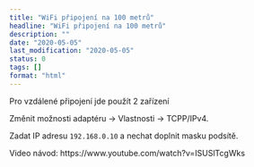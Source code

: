```yaml
---
title: "WiFi připojení na 100 metrů"
headline: "WiFi připojení na 100 metrů"
description: ""
date: "2020-05-05"
last_modification: "2020-05-05"
status: 0
tags: []
format: "html"
---
```


<p>Pro vzdálené připojení jde použít 2 zařízení </p>

<p>Změnit možnosti adaptéru → Vlastnosti → TCPP/IPv4.</p>

<p>Zadat IP adresu <code>192.168.0.10</code> a nechat doplnit masku podsítě.</p>

<p>Video návod: https://www.youtube.com/watch?v=ISUSlTcgWks</p>